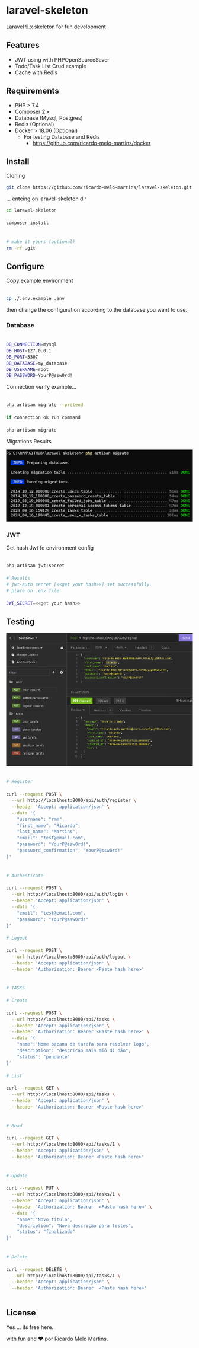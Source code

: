 # laravel-skeleton

Laravel 9.x skeleton for fun development

## Features

- JWT using with PHPOpenSourceSaver
- Todo/Task List Crud example
- Cache with Redis

## Requirements

- PHP > 7.4
- Composer 2.x
- Database (Mysql, Postgres)
- Redis (Optional)
- Docker > 18.06 (Optional)
    - For testing Database and Redis
      - https://github.com/ricardo-melo-martins/docker
    

## Install

Cloning

```bash
git clone https://github.com/ricardo-melo-martins/laravel-skeleton.git
```

... enteing on laravel-skeleton dir

```bash
cd laravel-skeleton

composer install


# make it yours (optional)
rm -rf .git

```


## Configure

Copy example environment

```bash

cp ./.env.example .env

```

then change the configuration according to the database you want to use.

### Database

```bash

DB_CONNECTION=mysql
DB_HOST=127.0.0.1
DB_PORT=3307
DB_DATABASE=my_database
DB_USERNAME=root
DB_PASSWORD=YourP@ssw0rd!

```

Connection verify example...

```bash

php artisan migrate --pretend 

if connection ok run command

php artisan migrate

```

Migrations Results

![alt text](docs/images/migration-result.png)


### JWT

Get hash Jwt fo environment config

```bash

php artisan jwt:secret

# Results
# jwt-auth secret [<<get your hash>>] set successfully.
# place on .env file

JWT_SECRET=<<get your hash>>

```


## Testing

![alt text](docs/images/example-request.png)


```bash

# Register

curl --request POST \
  --url http://localhost:8000/api/auth/register \
  --header 'Accept: application/json' \
  --data '{
	"username": "rmm",
	"first_name": "Ricardo",
	"last_name": "Martins",
	"email": "test@email.com",
	"password": "YourP@ssw0rd!",
	"password_confirmation": "YourP@ssw0rd!"
}'


# Authenticate

curl --request POST \
  --url http://localhost:8000/api/auth/login \
  --header 'Accept: application/json' \
  --data '{
	"email": "test@email.com",
	"password": "YourP@ssw0rd!"
}'

# Logout

curl --request POST \
  --url http://localhost:8000/api/auth/logout \
  --header 'Accept: application/json' \
  --header 'Authorization: Bearer <Paste hash here>'


# TASKS

# Create

curl --request POST \
  --url http://localhost:8000/api/tasks \
  --header 'Accept: application/json' \
  --header 'Authorization: Bearer <Paste hash here>' \
  --data '{
	"name":"Nome bacana de tarefa para resolver logo",
	"description": "descricao mais mió di bão",
	"status": "pendente"
}'

# List

curl --request GET \
  --url http://localhost:8000/api/tasks \
  --header 'Accept: application/json' \
  --header 'Authorization: Bearer <Paste hash here>'


# Read

curl --request GET \
  --url http://localhost:8000/api/tasks/1 \
  --header 'Accept: application/json' \
  --header 'Authorization: Bearer <Paste hash here>'


# Update

curl --request PUT \
  --url http://localhost:8000/api/tasks/1 \
  --header 'Accept: application/json' \
  --header 'Authorization: Bearer  <Paste hash here>' \
  --data '{
	"name":"Novo título",
	"description": "Nova descrição para testes",
	"status": "finalizado"
}'


# Delete

curl --request DELETE \
  --url http://localhost:8000/api/tasks/1 \
  --header 'Accept: application/json' \
  --header 'Authorization: Bearer  <Paste hash here>'



```


## License
Yes ... its free here.

with fun and ❤️ por Ricardo Melo Martins.
